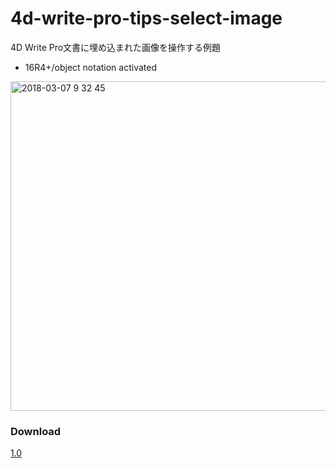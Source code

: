 # 4d-write-pro-tips-select-image
4D Write Pro文書に埋め込まれた画像を操作する例題

* 16R4+/object notation activated

<img width="527" alt="2018-03-07 9 32 45" src="https://user-images.githubusercontent.com/10509075/37067212-2efdc71e-21ec-11e8-991e-5c1f8bef1af4.png">

### Download

[1.0](https://github.com/4D-JP/4d-write-pro-tips-select-image/releases/tag/1.0)
